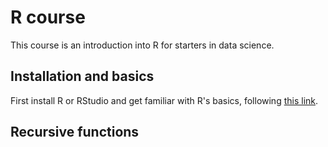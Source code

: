 # R course
This course is an introduction into R for starters in data science.

## Installation and basics
First install R or RStudio and get familiar with R's basics, following [this link](https://cran.r-project.org/doc/contrib/Torfs+Brauer-Short-R-Intro.pdf "Get to know the basics").

## Recursive functions
